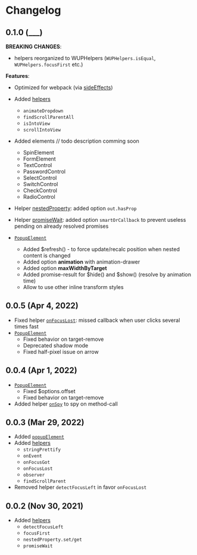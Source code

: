 # Changelog

## 0.1.0 (\_\_\_)

**BREAKING CHANGES**:

- helpers reorganized to WUPHelpers (`WUPHelpers.isEqual`, `WUPHelpers.focusFirst` etc.)

**Features**:

- Optimized for webpack (via [sideEffects](https://webpack.js.org/guides/tree-shaking/#mark-the-file-as-side-effect-free))
- Added [helpers](README.md#helpers)
  - `animateDropdown`
  - `findScrollParentAll`
  - `isIntoView`
  - `scrollIntoView`
- Added elements // todo description comming soon
  - SpinElement
  - FormElement
  - TextControl
  - PasswordControl
  - SelectControl
  - SwitchControl
  - CheckControl
  - RadioControl
- Helper [nestedProperty](README.md#helpers): added option `out.hasProp`
- Helper [promiseWait](README.md#helpers): added option `smartOrCallback` to prevent useless pending on already resolved promises

- [`PopupElement`](README.md#popupelement)
  - Added $refresh() - to force update/recalc position when nested content is changed
  - Added option **animation** with animation-drawer
  - Added option **maxWidthByTarget**
  - Added promise-result for \$hide() and \$show() (resolve by animation time)
  - Allow to use other inline transform styles

## 0.0.5 (Apr 4, 2022)

- Fixed helper [`onFocusLost`](<(README.md#helpers)>): missed callback when user clicks several times fast
- [`PopupElement`](README.md#popupelement)
  - Fixed behavior on target-remove
  - Deprecated shadow mode
  - Fixed half-pixel issue on arrow

## 0.0.4 (Apr 1, 2022)

- [`PopupElement`](README.md#popupelement)
  - Fixed $options.offset
  - Fixed behavior on target-remove
- Added helper [`onSpy`](README.md#helpers) to spy on method-call

## 0.0.3 (Mar 29, 2022)

- Added [`popupElement`](README.md#popupelement)
- Added [helpers](README.md#helpers)
  - `stringPrettify`
  - `onEvent`
  - `onFocusGot`
  - `onFocusLost`
  - `observer`
  - `findScrollParent`
- Removed helper `detectFocusLeft` in favor `onFocusLost`

## 0.0.2 (Nov 30, 2021)

- Added [helpers](README.md#helpers)
  - `detectFocusLeft`
  - `focusFirst`
  - `nestedProperty.set/get`
  - `promiseWait`
